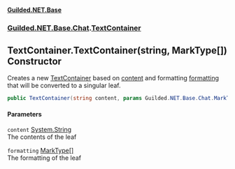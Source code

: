 #### [Guilded.NET.Base](Guilded_NET_Base.md 'Guilded.NET.Base')
### [Guilded.NET.Base.Chat](Guilded_NET_Base.md#Guilded_NET_Base_Chat 'Guilded.NET.Base.Chat').[TextContainer](TextContainer.md 'Guilded.NET.Base.Chat.TextContainer')
## TextContainer.TextContainer(string, MarkType[]) Constructor
Creates a new [TextContainer](TextContainer.md 'Guilded.NET.Base.Chat.TextContainer') based on [content](TextContainer_TextContainer(string_MarkType__).md#Guilded_NET_Base_Chat_TextContainer_TextContainer(string_Guilded_NET_Base_Chat_MarkType__)_content 'Guilded.NET.Base.Chat.TextContainer.TextContainer(string, Guilded.NET.Base.Chat.MarkType[]).content') and formatting [formatting](TextContainer_TextContainer(string_MarkType__).md#Guilded_NET_Base_Chat_TextContainer_TextContainer(string_Guilded_NET_Base_Chat_MarkType__)_formatting 'Guilded.NET.Base.Chat.TextContainer.TextContainer(string, Guilded.NET.Base.Chat.MarkType[]).formatting') that will be converted to a singular leaf.  
```csharp
public TextContainer(string content, params Guilded.NET.Base.Chat.MarkType[] formatting);
```
#### Parameters
<a name='Guilded_NET_Base_Chat_TextContainer_TextContainer(string_Guilded_NET_Base_Chat_MarkType__)_content'></a>
`content` [System.String](https://docs.microsoft.com/en-us/dotnet/api/System.String 'System.String')  
The contents of the leaf
  
<a name='Guilded_NET_Base_Chat_TextContainer_TextContainer(string_Guilded_NET_Base_Chat_MarkType__)_formatting'></a>
`formatting` [MarkType](MarkType.md 'Guilded.NET.Base.Chat.MarkType')[[]](https://docs.microsoft.com/en-us/dotnet/api/System.Array 'System.Array')  
The formatting of the leaf
  
